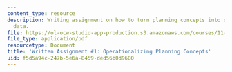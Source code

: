 ```yaml
---
content_type: resource
description: Writing assignment on how to turn planning concepts into quantifiable
  data.
file: https://ol-ocw-studio-app-production.s3.amazonaws.com/courses/11-220-quantitative-reasoning-statistical-methods-for-planners-i-spring-2009/f5d5a94c247b5e6a8459ded56b0d9680_MIT11_220s09_assn01_QR_Written_1.pdf
file_type: application/pdf
resourcetype: Document
title: 'Written Assignment #1: Operationalizing Planning Concepts'
uid: f5d5a94c-247b-5e6a-8459-ded56b0d9680
---
```

